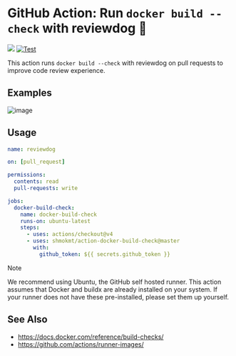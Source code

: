 # GitHub Action: Run `docker build --check` with reviewdog 🐶

[![](https://img.shields.io/github/license/shmokmt/action-docker-build-check)](./LICENSE)
[![Test](https://github.com/shmokmt/action-docker-build-check/actions/workflows/test.yml/badge.svg)](https://github.com/shmokmt/action-docker-build-check/actions/workflows/test.yml)

This action runs `docker build --check` with reviewdog on pull requests to improve code review experience.

## Examples

![image](https://github.com/user-attachments/assets/07d0fbac-72b5-4136-8649-b24176da580f)

## Usage

```yaml
name: reviewdog

on: [pull_request]

permissions:
  contents: read
  pull-requests: write

jobs:
  docker-build-check:
    name: docker-build-check
    runs-on: ubuntu-latest
    steps:
      - uses: actions/checkout@v4
      - uses: shmokmt/action-docker-build-check@master
        with:
          github_token: ${{ secrets.github_token }}
```

>[!NOTE]
> We recommend using Ubuntu, the GitHub self hosted runner. This action assumes that Docker and buildx are already installed on your system. If your runner does not have these pre-installed, please set them up yourself.

## See Also
* https://docs.docker.com/reference/build-checks/
* https://github.com/actions/runner-images/

